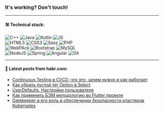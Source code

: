 ### It's working? Don't touch!

---

#### 🛠️ Technical stack:

![C++](https://img.shields.io/badge/C++-informational?logo=c%2B%2B&style=flat&logoColor=white&color=9C033A)
![Java](https://img.shields.io/badge/Java-informational?logo=java&style=flat&logoColor=white&color=007396)
![Kotlin](https://img.shields.io/badge/Kotlin-informational?logo=Kotlin&style=flat&logoColor=white&color=0095D5)
![JS](https://img.shields.io/badge/JS-informational?logo=javaScript&style=flat&logoColor=black&color=F7Df1E) <br>
![HTML5](https://img.shields.io/badge/HTML5-informational?logo=html5&style=flat&logoColor=white&color=E34F26)
![CSS3](https://img.shields.io/badge/CSS3-informational?logo=css3&style=flat&logoColor=white&color=157286)
![Sass](https://img.shields.io/badge/Saas-informational?logo=sass&style=flat&logoColor=white&color=hotpink)
![PHP](https://img.shields.io/badge/PHP-informational?logo=php&style=flat&logoColor=white&color=777BB4) <br>
![WebPAck](https://img.shields.io/badge/WebPack-informational?logo=webPack&style=flat&logoColor=white&color=FF6F00)
![Bootstrap](https://img.shields.io/badge/Bootstrap-informational?logo=Bootstrap&style=flat&logoColor=white&color=7952B3)
![MySQL](https://img.shields.io/badge/MySQL-informational?logo=MySQL&style=flat&logoColor=white&color=00f) <br>
![NodeJS](https://img.shields.io/badge/NodeJS-informational?logo=node.js&style=flat&logoColor=white&color=43853D)
![Spring](https://img.shields.io/badge/Spring-informational?logo=Spring&style=flat&logoColor=white&color=0A9EDC)
![Angular](https://img.shields.io/badge/Vue-informational?logo=vue.js&style=flat&logoColor=white&color=red)
![Git](https://img.shields.io/badge/Git-informational?logo=git&style=flat&logoColor=white&color=darkorange)

___

#### 💬 Latest posts from habr.com:

<!-- BLOG-POST-LIST:START -->
- [Continuous Testing в CI/CD: что это, зачем нужно и как работает](https://habr.com/ru/post/670422/?utm_source=habrahabr&utm_medium=rss&utm_campaign=670422)
- [Как убрать пустой тег Option в Select](https://habr.com/ru/post/670390/?utm_source=habrahabr&utm_medium=rss&utm_campaign=670390)
- [UserDefaults. Настройки пользователя](https://habr.com/ru/post/670378/?utm_source=habrahabr&utm_medium=rss&utm_campaign=670378)
- [Как применить БЭМ методологию во Flutter проекте](https://habr.com/ru/post/670368/?utm_source=habrahabr&utm_medium=rss&utm_campaign=670368)
- [Gatekeeper и его роль в обеспечении безопасности кластеров Kubernetes](https://habr.com/ru/post/669788/?utm_source=habrahabr&utm_medium=rss&utm_campaign=669788)
<!-- BLOG-POST-LIST:END -->
